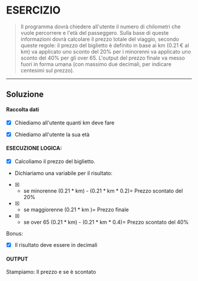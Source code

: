 
# ESERCIZIO
> Il programma dovrà chiedere all'utente il numero di chilometri che vuole percorrere e l'età del passeggero.
Sulla base di queste informazioni dovrà calcolare il prezzo totale del viaggio, secondo queste regole:
il prezzo del biglietto è definito in base ai km (0.21 € al km)
va applicato uno sconto del 20% per i minorenni
va applicato uno sconto del 40% per gli over 65.
L'output del prezzo finale va messo fuori in forma umana (con massimo due decimali, per indicare centesimi sul prezzo). 

---

## Soluzione
#### Raccolta dati
- [x] Chiediamo all'utente quanti km deve fare
- [x] Chiediamo all'utente la sua età


#### ESECUZIONE LOGICA:
- [x] Calcoliamo il prezzo del biglietto.
- Dichiariamo una variabile per il risultato:
- [x] - se minorenne (0.21 * km) - (0.21 * km * 0.2)= Prezzo scontato del 20%
- [x] - se maggiorenne (0.21 * km )= Prezzo finale
- [x] - se over 65 (0.21 * km) - (0.21 * km * 0.4)= Prezzo scontato del 40%

Bonus:
- [x] Il risultato deve essere in decimali

#### OUTPUT
Stampiamo: Il prezzo e se è scontato